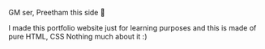 GM ser, Preetham this side 👋

I made this portfolio website just for learning purposes and this is made of pure HTML, CSS 
Nothing much about it :)
